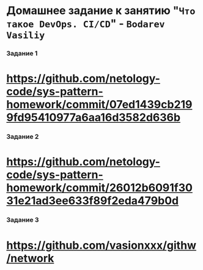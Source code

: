 # Домашнее задание к занятию "`Что такое DevOps. CI/CD`" - `Bodarev Vasiliy`


### Задание 1

# https://github.com/netology-code/sys-pattern-homework/commit/07ed1439cb2199fd95410977a6aa16d3582d636b

### Задание 2

# https://github.com/netology-code/sys-pattern-homework/commit/26012b6091f3031e21ad3ee633f89f2eda479b0d

### Задание 3

# https://github.com/vasionxxx/githw/network
